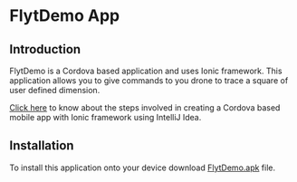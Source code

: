 <!--
#
# Licensed to the Apache Software Foundation (ASF) under one
# or more contributor license agreements.  See the NOTICE file
# distributed with this work for additional information
# regarding copyright ownership.  The ASF licenses this file
# to you under the Apache License, Version 2.0 (the
# "License"); you may not use this file except in compliance
# with the License.  You may obtain a copy of the License at
#
# http://www.apache.org/licenses/LICENSE-2.0
#
# Unless required by applicable law or agreed to in writing,
# software distributed under the License is distributed on an
# "AS IS" BASIS, WITHOUT WARRANTIES OR CONDITIONS OF ANY
#  KIND, either express or implied.  See the License for the
# specific language governing permissions and limitations
# under the License.
#
-->

# FlytDemo App

## Introduction

FlytDemo is a Cordova based application and uses Ionic framework.
This application allows you to give commands to you drone to trace a
square of user defined dimension.

[Click here](http://docs.flytbase.com/docs/FlytApps/Web_MobileApps.html) to
know about the steps involved in creating a Cordova based mobile app with
Ionic framework using IntelliJ Idea.

## Installation

To install this application onto your device download [FlytDemo.apk]( https://s3-us-west-2.amazonaws.com/flytos/flyt_0.3.1/SampleAndroidApk/FlytDemo.apk)
file.


